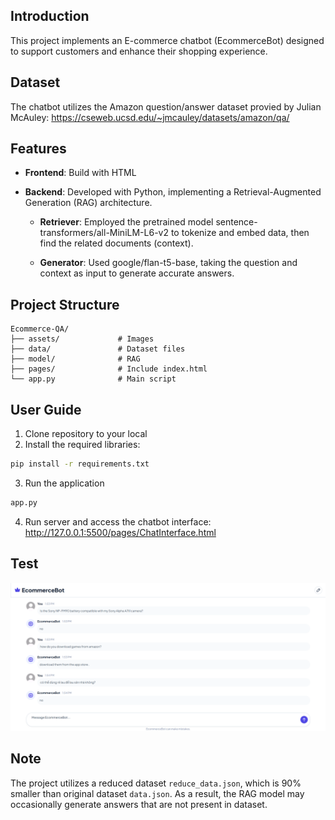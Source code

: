 ## Introduction
This project implements an E-commerce chatbot (EcommerceBot) designed to support customers and enhance their shopping experience.

## Dataset
The chatbot utilizes the Amazon question/answer dataset provied by Julian McAuley:
https://cseweb.ucsd.edu/~jmcauley/datasets/amazon/qa/

## Features

- **Frontend**: Build with HTML
- **Backend**: Developed with Python, implementing a Retrieval-Augmented Generation (RAG) architecture.

    - **Retriever**: Employed the pretrained model  sentence-transformers/all-MiniLM-L6-v2 to tokenize and embed data, then find the related documents (context).

    - **Generator**: Used google/flan-t5-base, taking the question and context as input to generate accurate answers.

## Project Structure

```
Ecommerce-QA/
├── assets/             # Images
├── data/               # Dataset files
├── model/              # RAG
├── pages/              # Include index.html 
└── app.py              # Main script
```

## User Guide

1. Clone repository to your local
2. Install the required libraries:
```bash
pip install -r requirements.txt
```
3. Run the application
```bash
app.py
```
4. Run server and access the chatbot interface: http://127.0.0.1:5500/pages/ChatInterface.html

## Test
![Test](./test.png)

## Note
The project utilizes a reduced dataset `reduce_data.json`, which is 90% smaller than original dataset `data.json`. As a result, the RAG model may occasionally generate answers that are not present in dataset.